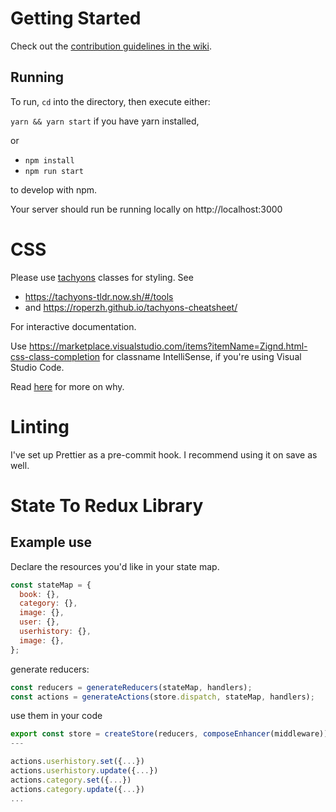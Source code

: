 # Getting Started

Check out the [contribution guidelines in the wiki](https://github.com/FreeOpenUniversity/website-frontend/wiki/contribution-guidelines).

## Running

To run, `cd` into the directory, then execute either:

`yarn && yarn start` if you have yarn installed,

or

- `npm install`
- `npm run start`

to develop with npm.

Your server should run be running locally on http://localhost:3000

# CSS

Please use [tachyons](tachyons.io) classes for styling. See

- https://tachyons-tldr.now.sh/#/tools
- and https://roperzh.github.io/tachyons-cheatsheet/

For interactive documentation.

Use https://marketplace.visualstudio.com/items?itemName=Zignd.html-css-class-completion for classname IntelliSense, if you're using Visual Studio Code.

Read [here](https://paper.dropbox.com/doc/Design-Stuff--A_8pXuF0m7FiuMgbBPDvnAFuAQ-tIvlO5azzjWtZy56aNS1x) for more on why.

# Linting

I've set up Prettier as a pre-commit hook. I recommend using it on save as well.

# State To Redux Library

## Example use

Declare the resources you'd like in your state map.

```js
const stateMap = {
  book: {},
  category: {},
  image: {},
  user: {},
  userhistory: {},
  image: {},
};
```

generate reducers:

```js
const reducers = generateReducers(stateMap, handlers);
const actions = generateActions(store.dispatch, stateMap, handlers);
```

use them in your code

```js
export const store = createStore(reducers, composeEnhancer(middleware));
---

actions.userhistory.set({...})
actions.userhistory.update({...})
actions.category.set({...})
actions.category.update({...})
...

```
